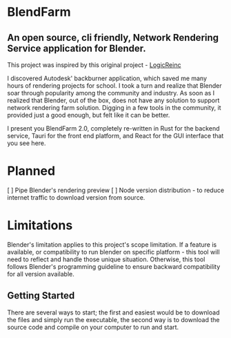 # BlendFarm

## An open source, cli friendly, Network Rendering Service application for Blender.

This project was inspired by this original project - [LogicReinc](https://github.com/LogicReinc/LogicReinc.BlendFarm)

I discovered Autodesk' backburner application, which saved me many hours of rendering projects for school. I took a turn and realize that Blender soar through popularity among the community and industry. As soon as I realized that Blender, out of the box, does not have any solution to support network rendering farm solution. Digging in a few tools in the community, it provided just a good enough, but felt like it can be better.

I present you BlendFarm 2.0, completely re-written in Rust for the backend service, Tauri for the front end platform, and React for the GUI interface that you see here. 

# Planned
[ ] Pipe Blender's rendering preview
[ ] Node version distribution - to reduce internet traffic to download version from source.

# Limitations
Blender's limitation applies to this project's scope limitation. If a feature is available, or compatibility to run blender on specific platform - this tool will need to reflect and handle those unique situation. Otherwise, this tool follows Blender's programming guideline to ensure backward compatibility for all version available.

## Getting Started

There are several ways to start; the first and easiest would be to download the files and simply run the executable, the second way is to download the source code and compile on your computer to run and start.